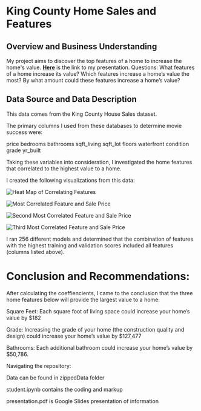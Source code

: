 # King County Home Sales and Features

## Overview and Business Understanding

My project aims to discover the top features of a home to increase the home's value. __[Here](https://docs.google.com/presentation/d/1FV6ToG1TDWpQn5oegywazw8A7p6ldPxW2a7nZ2b5VAs/edit?usp=sharing)__ is the link to my presentation.
Questions: What features of a home increase its value?  Which features increase a home’s value the most?  By what amount could these features increase a home’s value? 


## Data Source and Data Description

This data comes from the King County House Sales dataset.

The primary columns I used from these databases to determine movie success were:

price bedrooms bathrooms sqft_living sqft_lot floors waterfront condition grade yr_built

Taking these variables into consideration, I investigated the home features that correlated to the highest value to a home. 

I created the following visualizations from this data:

![Heat Map of Correlating Features](https://user-images.githubusercontent.com/98120389/204942276-922886bd-ad47-4a93-9f44-9f48cab94e99.png)

![Most Correlated Feature and Sale Price](https://user-images.githubusercontent.com/98120389/204942423-8333c502-89dc-490b-91d0-07fc8598ee08.png)

![Second Most Correlated Feature and Sale Price](https://user-images.githubusercontent.com/98120389/204942461-6a6532ee-b765-4c91-af13-1ebd7861d9b6.png)

![Third Most Correlated Feature and Sale Price](https://user-images.githubusercontent.com/98120389/204942510-94596214-a02c-49d6-b3c8-468dedb05e98.png)

I ran 256 different models and determined that the combination of features with the highest training and validation scores included all features (columns listed above).  

# Conclusion and Recommendations:

After calculating the coeffiencients, I came to the conclusion that the three home features below will provide the largest value to a home:

Square Feet: Each square foot of living space could increase your home’s value by $182

Grade: Increasing the grade of your home (the construction quality and design) could increase your home’s value by $127,477

Bathrooms: Each additional bathroom could increase your home’s value by $50,786. 




Navigating the repository:

Data can be found in zippedData folder

student.ipynb contains the coding and markup

presentation.pdf is Google Slides presentation of information



